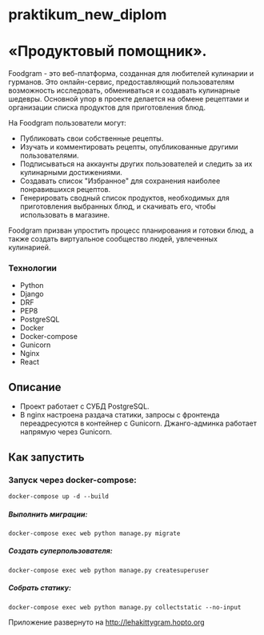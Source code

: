 # praktikum_new_diplom
# «Продуктовый помощник».
Foodgram - это веб-платформа, созданная для любителей кулинарии и гурманов.
Это онлайн-сервис, предоставляющий пользователям возможность исследовать, обмениваться и создавать кулинарные шедевры.
Основной упор в проекте делается на обмене рецептами и организации списка продуктов для приготовления блюд.

На Foodgram пользователи могут:

- Публиковать свои собственные рецепты.
- Изучать и комментировать рецепты, опубликованные другими пользователями.
- Подписываться на аккаунты других пользователей и следить за их кулинарными достижениями.
- Создавать список "Избранное" для сохранения наиболее понравившихся рецептов.
- Генерировать сводный список продуктов, необходимых для приготовления выбранных блюд, и скачивать его, чтобы использовать в магазине.

Foodgram призван упростить процесс планирования и готовки блюд, а также создать виртуальное сообщество людей, увлеченных кулинарией.

### Технологии
- Python 
- Django 
- DRF
- PEP8
- PostgreSQL
- Docker
- Docker-compose
- Gunicorn
- Nginx
- React



## Описание
- Проект работает с СУБД PostgreSQL.
- В nginx настроена раздача статики, запросы с фронтенда переадресуются в контейнер с Gunicorn. 
Джанго-админка работает напрямую через Gunicorn.

## Как запустить
### Запуск через docker-compose:  
```
docker-compose up -d --build
```
##### Выполнить миграции:
```  
docker-compose exec web python manage.py migrate  
```  
##### Cоздать суперпользователя:
```
docker-compose exec web python manage.py createsuperuser
```
##### Собрать статику:
```
docker-compose exec web python manage.py collectstatic --no-input
```

Приложение развернуто на http://lehakittygram.hopto.org